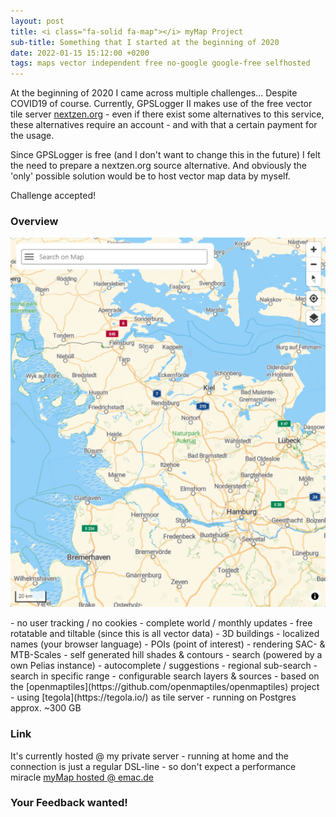 ```yaml
---
layout: post
title: <i class="fa-solid fa-map"></i> myMap Project
sub-title: Something that I started at the beginning of 2020
date: 2022-01-15 15:12:00 +0200
tags: maps vector independent free no-google google-free selfhosted
---
```

At the beginning of 2020 I came across multiple challenges... Despite COVID19 of course. Currently, GPSLogger II makes
use of the free vector tile server [nextzen.org](https://www.nextzen.org/) - even if there exist some alternatives to
this service, these alternatives require an account - and with that a certain payment for the usage.

Since GPSLogger is free (and I don't want to change this in the future) I felt the need to prepare a nextzen.org
source alternative. And obviously the 'only' possible solution would be to host vector map data by myself.

Challenge accepted!<!--more-->

### Overview
<span class="shot">![shot1](/assets/img/posts/2022_01-mymap.png)</span>
<div style="clear: both;"></div>
- no user tracking / no cookies
- complete world / monthly updates
- free rotatable and tiltable (since this is all vector data)
- 3D buildings
- localized names (your browser language)
- POIs (point of interest)
- rendering SAC- & MTB-Scales
- self generated hill shades & contours
- search (powered by a own Pelias instance)
    - autocomplete / suggestions
    - regional sub-search
    - search in specific range
    - configurable search layers & sources
- based on the [openmaptiles](https://github.com/openmaptiles/openmaptiles) project
- using [tegola](https://tegola.io/) as tile server
- running on Postgres approx. ~300 GB

### Link
It's currently hosted @ my private server - running at home and the connection is just a regular DSL-line - so don't
expect a performance miracle [myMap hosted @ emac.de](https://maps.emac.de/) 

### Your Feedback wanted!